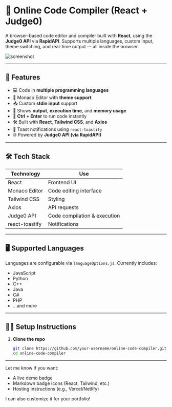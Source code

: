 # 🧠 Online Code Compiler (React + Judge0)

A browser-based code editor and compiler built with **React**, using the **Judge0 API** via **RapidAPI**. Supports multiple languages, custom input, theme switching, and real-time output — all inside the browser.

![screenshot](https://your-screenshot-link-if-any)

---

## 🚀 Features

- 💻 Code in **multiple programming languages**
- 🎨 Monaco Editor with **theme support**
- 📥 Custom **stdin input** support
- 🧾 Shows **output**, **execution time**, and **memory usage**
- 🔁 **Ctrl + Enter** to run code instantly
- 🛠️ Built with **React**, **Tailwind CSS**, and **Axios**
- 🔔 Toast notifications using `react-toastify`
- 🌐 Powered by **Judge0 API (via RapidAPI)**

---

## 🛠️ Tech Stack

| Technology       | Use                          |
|------------------|------------------------------|
| React            | Frontend UI                  |
| Monaco Editor    | Code editing interface       |
| Tailwind CSS     | Styling                      |
| Axios            | API requests                 |
| Judge0 API       | Code compilation & execution |
| react-toastify   | Notifications                |

---

## 🖥️ Supported Languages

Languages are configurable via `languageOptions.js`. Currently includes:

- JavaScript
- Python
- C++
- Java
- C#
- PHP
- ...and more

---

## 🧑‍💻 Setup Instructions

1. **Clone the repo**
   ```bash
   git clone https://github.com/your-username/online-code-compiler.git
   cd online-code-compiler


---

Let me know if you want:
- A live demo badge
- Markdown badge icons (React, Tailwind, etc.)
- Hosting instructions (e.g., Vercel/Netlify)

I can also customize it for your portfolio!

